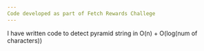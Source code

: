 ```yaml
---
Code developed as part of Fetch Rewards Challege
---
```


I have written code to detect pyramid string in O(n) + O(log(num of characters))
